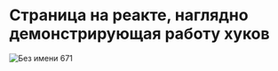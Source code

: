 # Страница на реакте, наглядно демонстрирующая работу хуков 
![Без имени 671](https://github.com/user-attachments/assets/c3555849-d294-4c5a-b086-917803b2094c)
